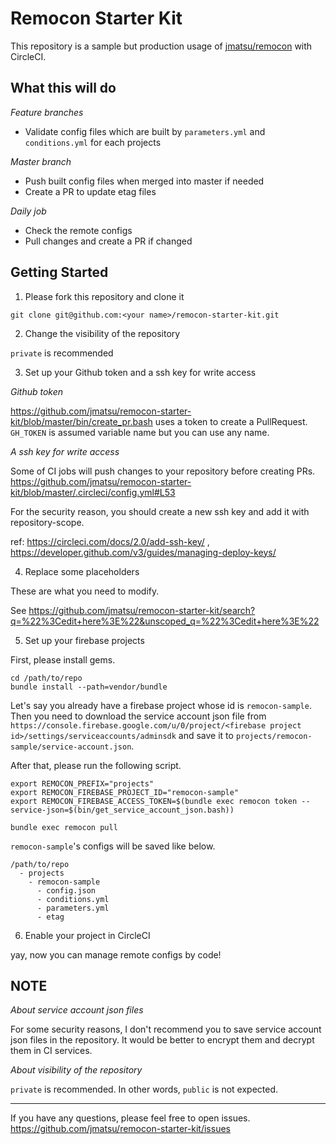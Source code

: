 # Remocon Starter Kit

This repository is a sample but production usage of [jmatsu/remocon](https://github.com/jmatsu/remocon) with CircleCI.

## What this will do

*Feature branches*

- Validate config files which are built by `parameters.yml` and `conditions.yml` for each projects

*Master branch*

- Push built config files when merged into master if needed
- Create a PR to update etag files

*Daily job*

- Check the remote configs
- Pull changes and create a PR if changed

## Getting Started

1. Please fork this repository and clone it

```
git clone git@github.com:<your name>/remocon-starter-kit.git
```

2. Change the visibility of the repository

`private` is recommended

3. Set up your Github token and a ssh key for write access

*Github token*

https://github.com/jmatsu/remocon-starter-kit/blob/master/bin/create_pr.bash uses a token to create a PullRequest.
`GH_TOKEN` is assumed variable name but you can use any name.

*A ssh key for write access*

Some of CI jobs will push changes to your repository before creating PRs.
https://github.com/jmatsu/remocon-starter-kit/blob/master/.circleci/config.yml#L53

For the security reason, you should create a new ssh key and add it with repository-scope.

ref: https://circleci.com/docs/2.0/add-ssh-key/ , https://developer.github.com/v3/guides/managing-deploy-keys/

4. Replace some placeholders

These are what you need to modify.

See https://github.com/jmatsu/remocon-starter-kit/search?q=%22%3Cedit+here%3E%22&unscoped_q=%22%3Cedit+here%3E%22

5. Set up your firebase projects

First, please install gems.

```
cd /path/to/repo
bundle install --path=vendor/bundle
```

Let's say you already have a firebase project whose id is `remocon-sample`.
Then you need to download the service account json file from `https://console.firebase.google.com/u/0/project/<firebase project id>/settings/serviceaccounts/adminsdk` and save it to `projects/remocon-sample/service-account.json`.

After that, please run the following script.

```
export REMOCON_PREFIX="projects"
export REMOCON_FIREBASE_PROJECT_ID="remocon-sample"
export REMOCON_FIREBASE_ACCESS_TOKEN=$(bundle exec remocon token --service-json=$(bin/get_service_account_json.bash))

bundle exec remocon pull
```

`remocon-sample`'s configs will be saved like below.

```
/path/to/repo
  - projects
    - remocon-sample
      - config.json
      - conditions.yml
      - parameters.yml
      - etag
```

6. Enable your project in CircleCI

yay, now you can manage remote configs by code!

## NOTE

*About service account json files*

For some security reasons, I don't recommend you to save service account json files in the repository. 
It would be better to encrypt them and decrypt them in CI services.

*About visibility of the repository*

`private` is recommended. In other words, `public` is not expected.

---

If you have any questions, please feel free to open issues.
 https://github.com/jmatsu/remocon-starter-kit/issues
